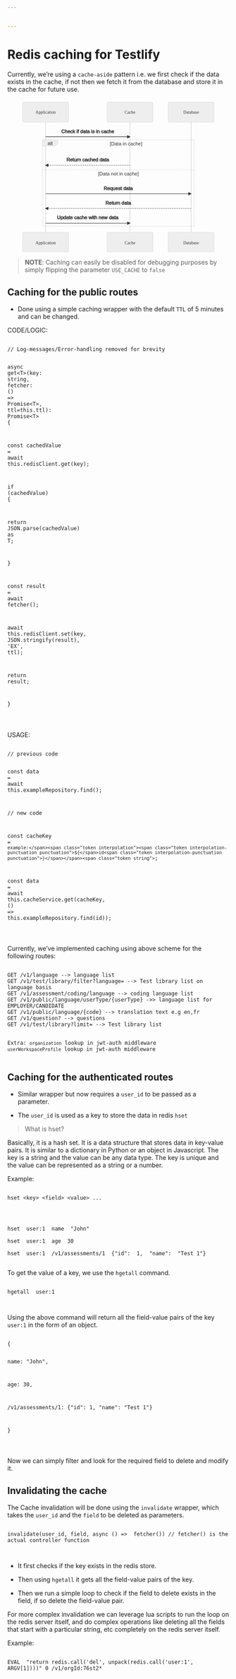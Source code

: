```yaml
---


---
```


<h1 id="redis-caching-for-testlify">Redis caching for Testlify</h1>
<p>Currently, we’re using a <code>cache-aside</code> pattern i.e. we first check if the data exists in the cache, if not then we fetch it from the database and store it in the cache for future use.</p>
<pre class=" language-mermaid"><svg id="mermaid-svg-0sXvpBphSMaQ78st" width="100%" xmlns="http://www.w3.org/2000/svg" height="501" style="max-width: 726px;" viewBox="-50 -10 726 501"><style>#mermaid-svg-0sXvpBphSMaQ78st{font-family:"trebuchet ms",verdana,arial,sans-serif;font-size:16px;fill:#000000;}#mermaid-svg-0sXvpBphSMaQ78st .error-icon{fill:#552222;}#mermaid-svg-0sXvpBphSMaQ78st .error-text{fill:#552222;stroke:#552222;}#mermaid-svg-0sXvpBphSMaQ78st .edge-thickness-normal{stroke-width:2px;}#mermaid-svg-0sXvpBphSMaQ78st .edge-thickness-thick{stroke-width:3.5px;}#mermaid-svg-0sXvpBphSMaQ78st .edge-pattern-solid{stroke-dasharray:0;}#mermaid-svg-0sXvpBphSMaQ78st .edge-pattern-dashed{stroke-dasharray:3;}#mermaid-svg-0sXvpBphSMaQ78st .edge-pattern-dotted{stroke-dasharray:2;}#mermaid-svg-0sXvpBphSMaQ78st .marker{fill:#666;stroke:#666;}#mermaid-svg-0sXvpBphSMaQ78st .marker.cross{stroke:#666;}#mermaid-svg-0sXvpBphSMaQ78st svg{font-family:"trebuchet ms",verdana,arial,sans-serif;font-size:16px;}#mermaid-svg-0sXvpBphSMaQ78st .actor{stroke:hsl(0,0%,83%);fill:#eee;}#mermaid-svg-0sXvpBphSMaQ78st text.actor > tspan{fill:#333;stroke:none;}#mermaid-svg-0sXvpBphSMaQ78st .actor-line{stroke:#666;}#mermaid-svg-0sXvpBphSMaQ78st .messageLine0{stroke-width:1.5;stroke-dasharray:none;stroke:#333;}#mermaid-svg-0sXvpBphSMaQ78st .messageLine1{stroke-width:1.5;stroke-dasharray:2,2;stroke:#333;}#mermaid-svg-0sXvpBphSMaQ78st #arrowhead path{fill:#333;stroke:#333;}#mermaid-svg-0sXvpBphSMaQ78st .sequenceNumber{fill:white;}#mermaid-svg-0sXvpBphSMaQ78st #sequencenumber{fill:#333;}#mermaid-svg-0sXvpBphSMaQ78st #crosshead path{fill:#333;stroke:#333;}#mermaid-svg-0sXvpBphSMaQ78st .messageText{fill:#333;stroke:#333;}#mermaid-svg-0sXvpBphSMaQ78st .labelBox{stroke:hsl(0,0%,83%);fill:#eee;}#mermaid-svg-0sXvpBphSMaQ78st .labelText,#mermaid-svg-0sXvpBphSMaQ78st .labelText > tspan{fill:#333;stroke:none;}#mermaid-svg-0sXvpBphSMaQ78st .loopText,#mermaid-svg-0sXvpBphSMaQ78st .loopText > tspan{fill:#333;stroke:none;}#mermaid-svg-0sXvpBphSMaQ78st .loopLine{stroke-width:2px;stroke-dasharray:2,2;stroke:hsl(0,0%,83%);fill:hsl(0,0%,83%);}#mermaid-svg-0sXvpBphSMaQ78st .note{stroke:hsl(60,100%,23.3333333333%);fill:#ffa;}#mermaid-svg-0sXvpBphSMaQ78st .noteText,#mermaid-svg-0sXvpBphSMaQ78st .noteText > tspan{fill:#333;stroke:none;}#mermaid-svg-0sXvpBphSMaQ78st .activation0{fill:#f4f4f4;stroke:#666;}#mermaid-svg-0sXvpBphSMaQ78st .activation1{fill:#f4f4f4;stroke:#666;}#mermaid-svg-0sXvpBphSMaQ78st .activation2{fill:#f4f4f4;stroke:#666;}#mermaid-svg-0sXvpBphSMaQ78st:root{--mermaid-font-family:"trebuchet ms",verdana,arial,sans-serif;}#mermaid-svg-0sXvpBphSMaQ78st sequence{fill:apa;}</style><g></g><g><line id="actor30" x1="75" y1="5" x2="75" y2="490" class="actor-line" stroke-width="0.5px" stroke="#999"></line><rect x="0" y="0" fill="#eaeaea" stroke="#666" width="150" height="65" rx="3" ry="3" class="actor"></rect><text x="75" y="32.5" dominant-baseline="central" alignment-baseline="central" class="actor" style="text-anchor: middle; font-size: 14px; font-weight: 400; font-family: Open-Sans, &quot;sans-serif&quot;;"><tspan x="75" dy="0">Application</tspan></text></g><g><line id="actor31" x1="351" y1="5" x2="351" y2="490" class="actor-line" stroke-width="0.5px" stroke="#999"></line><rect x="276" y="0" fill="#eaeaea" stroke="#666" width="150" height="65" rx="3" ry="3" class="actor"></rect><text x="351" y="32.5" dominant-baseline="central" alignment-baseline="central" class="actor" style="text-anchor: middle; font-size: 14px; font-weight: 400; font-family: Open-Sans, &quot;sans-serif&quot;;"><tspan x="351" dy="0">Cache</tspan></text></g><g><line id="actor32" x1="551" y1="5" x2="551" y2="490" class="actor-line" stroke-width="0.5px" stroke="#999"></line><rect x="476" y="0" fill="#eaeaea" stroke="#666" width="150" height="65" rx="3" ry="3" class="actor"></rect><text x="551" y="32.5" dominant-baseline="central" alignment-baseline="central" class="actor" style="text-anchor: middle; font-size: 14px; font-weight: 400; font-family: Open-Sans, &quot;sans-serif&quot;;"><tspan x="551" dy="0">Database</tspan></text></g><defs><marker id="arrowhead" refX="9" refY="5" markerUnits="userSpaceOnUse" markerWidth="12" markerHeight="12" orient="auto"><path d="M 0 0 L 10 5 L 0 10 z"></path></marker></defs><defs><marker id="crosshead" markerWidth="15" markerHeight="8" orient="auto" refX="16" refY="4"><path fill="black" stroke="#000000" stroke-width="1px" d="M 9,2 V 6 L16,4 Z" style="stroke-dasharray: 0, 0;"></path><path fill="none" stroke="#000000" stroke-width="1px" d="M 0,1 L 6,7 M 6,1 L 0,7" style="stroke-dasharray: 0, 0;"></path></marker></defs><defs><marker id="filled-head" refX="18" refY="7" markerWidth="20" markerHeight="28" orient="auto"><path d="M 18,7 L9,13 L14,7 L9,1 Z"></path></marker></defs><defs><marker id="sequencenumber" refX="15" refY="15" markerWidth="60" markerHeight="40" orient="auto"><circle cx="15" cy="15" r="6"></circle></marker></defs><text x="213" y="80" text-anchor="middle" dominant-baseline="middle" alignment-baseline="middle" class="messageText" dy="1em" style="font-family: &quot;trebuchet ms&quot;, verdana, arial, sans-serif; font-size: 16px; font-weight: 400;">Check if data is in cache</text><line x1="75" y1="113" x2="351" y2="113" class="messageLine0" stroke-width="2" stroke="none" marker-end="url(#arrowhead)" style="fill: none;"></line><text x="213" y="173" text-anchor="middle" dominant-baseline="middle" alignment-baseline="middle" class="messageText" dy="1em" style="font-family: &quot;trebuchet ms&quot;, verdana, arial, sans-serif; font-size: 16px; font-weight: 400;">Return cached data</text><line x1="351" y1="206" x2="75" y2="206" class="messageLine1" stroke-width="2" stroke="none" marker-end="url(#arrowhead)" style="stroke-dasharray: 3, 3; fill: none;"></line><text x="313" y="266" text-anchor="middle" dominant-baseline="middle" alignment-baseline="middle" class="messageText" dy="1em" style="font-family: &quot;trebuchet ms&quot;, verdana, arial, sans-serif; font-size: 16px; font-weight: 400;">Request data</text><line x1="75" y1="299" x2="551" y2="299" class="messageLine0" stroke-width="2" stroke="none" marker-end="url(#arrowhead)" style="fill: none;"></line><text x="313" y="314" text-anchor="middle" dominant-baseline="middle" alignment-baseline="middle" class="messageText" dy="1em" style="font-family: &quot;trebuchet ms&quot;, verdana, arial, sans-serif; font-size: 16px; font-weight: 400;">Return data</text><line x1="551" y1="347" x2="75" y2="347" class="messageLine1" stroke-width="2" stroke="none" marker-end="url(#arrowhead)" style="stroke-dasharray: 3, 3; fill: none;"></line><text x="213" y="362" text-anchor="middle" dominant-baseline="middle" alignment-baseline="middle" class="messageText" dy="1em" style="font-family: &quot;trebuchet ms&quot;, verdana, arial, sans-serif; font-size: 16px; font-weight: 400;">Update cache with new data</text><line x1="75" y1="395" x2="351" y2="395" class="messageLine0" stroke-width="2" stroke="none" marker-end="url(#arrowhead)" style="fill: none;"></line><g><line x1="65" y1="123" x2="561" y2="123" class="loopLine"></line><line x1="561" y1="123" x2="561" y2="405" class="loopLine"></line><line x1="65" y1="405" x2="561" y2="405" class="loopLine"></line><line x1="65" y1="123" x2="65" y2="405" class="loopLine"></line><line x1="65" y1="221" x2="561" y2="221" class="loopLine" style="stroke-dasharray: 3, 3;"></line><polygon points="65,123 115,123 115,136 106.6,143 65,143" class="labelBox"></polygon><text x="90" y="136" text-anchor="middle" dominant-baseline="middle" alignment-baseline="middle" class="labelText" style="font-family: &quot;trebuchet ms&quot;, verdana, arial, sans-serif; font-size: 16px; font-weight: 400;">alt</text><text x="338" y="141" text-anchor="middle" class="loopText" style="font-family: &quot;trebuchet ms&quot;, verdana, arial, sans-serif; font-size: 16px; font-weight: 400;"><tspan x="338">[Data in cache]</tspan></text><text x="313" y="239" text-anchor="middle" class="loopText" style="font-family: &quot;trebuchet ms&quot;, verdana, arial, sans-serif; font-size: 16px; font-weight: 400;">[Data not in cache]</text></g><g><rect x="0" y="425" fill="#eaeaea" stroke="#666" width="150" height="65" rx="3" ry="3" class="actor"></rect><text x="75" y="457.5" dominant-baseline="central" alignment-baseline="central" class="actor" style="text-anchor: middle; font-size: 14px; font-weight: 400; font-family: Open-Sans, &quot;sans-serif&quot;;"><tspan x="75" dy="0">Application</tspan></text></g><g><rect x="276" y="425" fill="#eaeaea" stroke="#666" width="150" height="65" rx="3" ry="3" class="actor"></rect><text x="351" y="457.5" dominant-baseline="central" alignment-baseline="central" class="actor" style="text-anchor: middle; font-size: 14px; font-weight: 400; font-family: Open-Sans, &quot;sans-serif&quot;;"><tspan x="351" dy="0">Cache</tspan></text></g><g><rect x="476" y="425" fill="#eaeaea" stroke="#666" width="150" height="65" rx="3" ry="3" class="actor"></rect><text x="551" y="457.5" dominant-baseline="central" alignment-baseline="central" class="actor" style="text-anchor: middle; font-size: 14px; font-weight: 400; font-family: Open-Sans, &quot;sans-serif&quot;;"><tspan x="551" dy="0">Database</tspan></text></g></svg></pre>
<blockquote>
<p><strong>NOTE</strong>: Caching can easily be disabled for debugging purposes by simply flipping the parameter <code>USE_CACHE</code> to <code>false</code></p>
</blockquote>
<h2 id="caching-for-the-public-routes">Caching for the public routes</h2>
<ul>
<li>Done using a simple caching wrapper with the default <code>TTL</code> of 5 minutes and can be changed.</li>
</ul>
<p>CODE/LOGIC:</p>
<pre class=" language-ts"><code class="prism  language-ts">
<span class="token comment">// Log-messages/Error-handling removed for brevity</span>

<span class="token keyword">async</span>  <span class="token keyword">get</span><span class="token operator">&lt;</span>T<span class="token operator">&gt;</span><span class="token punctuation">(</span>key<span class="token punctuation">:</span> <span class="token keyword">string</span><span class="token punctuation">,</span> fetcher<span class="token punctuation">:</span> <span class="token punctuation">(</span><span class="token punctuation">)</span> <span class="token operator">=&gt;</span>  Promise<span class="token operator">&lt;</span>T<span class="token operator">&gt;</span><span class="token punctuation">,</span> ttl<span class="token operator">=</span><span class="token keyword">this</span><span class="token punctuation">.</span>ttl<span class="token punctuation">)</span><span class="token punctuation">:</span> Promise<span class="token operator">&lt;</span>T<span class="token operator">&gt;</span> <span class="token punctuation">{</span>

<span class="token keyword">const</span> cachedValue <span class="token operator">=</span> <span class="token keyword">await</span>  <span class="token keyword">this</span><span class="token punctuation">.</span>redisClient<span class="token punctuation">.</span><span class="token keyword">get</span><span class="token punctuation">(</span>key<span class="token punctuation">)</span><span class="token punctuation">;</span>

<span class="token keyword">if</span> <span class="token punctuation">(</span>cachedValue<span class="token punctuation">)</span> <span class="token punctuation">{</span>

<span class="token keyword">return</span>  JSON<span class="token punctuation">.</span><span class="token function">parse</span><span class="token punctuation">(</span>cachedValue<span class="token punctuation">)</span> <span class="token keyword">as</span>  T<span class="token punctuation">;</span>

<span class="token punctuation">}</span>

  

<span class="token keyword">const</span> result <span class="token operator">=</span> <span class="token keyword">await</span>  <span class="token function">fetcher</span><span class="token punctuation">(</span><span class="token punctuation">)</span><span class="token punctuation">;</span>

<span class="token keyword">await</span> <span class="token keyword">this</span><span class="token punctuation">.</span>redisClient<span class="token punctuation">.</span><span class="token keyword">set</span><span class="token punctuation">(</span>key<span class="token punctuation">,</span> JSON<span class="token punctuation">.</span><span class="token function">stringify</span><span class="token punctuation">(</span>result<span class="token punctuation">)</span><span class="token punctuation">,</span> <span class="token string">'EX'</span><span class="token punctuation">,</span> ttl<span class="token punctuation">)</span><span class="token punctuation">;</span>

<span class="token keyword">return</span> result<span class="token punctuation">;</span>

<span class="token punctuation">}</span>

</code></pre>
<p>USAGE:</p>
<pre class=" language-ts"><code class="prism  language-ts">
<span class="token comment">// previous code</span>

<span class="token keyword">const</span>  data <span class="token operator">=</span> <span class="token keyword">await</span>  <span class="token keyword">this</span><span class="token punctuation">.</span>exampleRepository<span class="token punctuation">.</span><span class="token function">find</span><span class="token punctuation">(</span><span class="token punctuation">)</span><span class="token punctuation">;</span>

  

<span class="token comment">// new code</span>

<span class="token keyword">const</span>  cacheKey <span class="token operator">=</span> <span class="token template-string"><span class="token string">`example:</span><span class="token interpolation"><span class="token interpolation-punctuation punctuation">${</span>id<span class="token interpolation-punctuation punctuation">}</span></span><span class="token string">`</span></span><span class="token punctuation">;</span>

<span class="token keyword">const</span>  data <span class="token operator">=</span> <span class="token keyword">await</span>  <span class="token keyword">this</span><span class="token punctuation">.</span>cacheService<span class="token punctuation">.</span><span class="token keyword">get</span><span class="token punctuation">(</span>cacheKey<span class="token punctuation">,</span> <span class="token punctuation">(</span><span class="token punctuation">)</span> <span class="token operator">=&gt;</span>  <span class="token keyword">this</span><span class="token punctuation">.</span>exampleRepository<span class="token punctuation">.</span><span class="token function">find</span><span class="token punctuation">(</span>id<span class="token punctuation">)</span><span class="token punctuation">)</span><span class="token punctuation">;</span>

  

</code></pre>
<p>Currently, we’ve implemented caching using above scheme for the following routes:</p>
<pre><code>
GET /v1/language --&gt; language list
GET /v1/test/library/filter?language= --&gt; Test library list on language basis
GET /v1/assessment/coding/language --&gt; coding language list
GET /v1/public/language/userType/{userType} -&gt;&gt; language list for EMPLOYER/CANDIDATE 
GET /v1/public/language/{code} --&gt; translation text e.g en,fr
GET /v1/question? --&gt; questions
GET /v1/test/library?limit= --&gt; Test library list



Extra:
`organization` lookup in jwt-auth middleware
`userWorkspaceProfile` lookup in jwt-auth middleware
</code></pre>
<h2 id="caching-for-the-authenticated-routes">Caching for the authenticated routes</h2>
<ul>
<li>
<p>Similar wrapper but now requires a <code>user_id</code> to be passed as a parameter.</p>
</li>
<li>
<p>The <code>user_id</code> is used as a key to store the data in redis <code>hset</code></p>
</li>
</ul>
<blockquote>
<p>What is hset?</p>
</blockquote>
<p>Basically, it is a hash set. It is a data structure that stores data in key-value pairs. It is similar to a dictionary in Python or an object in Javascript. The key is a string and the value can be any data type. The key is unique and the value can be represented as a string or a number.</p>
<p>Example:</p>
<pre class=" language-sh"><code class="prism  language-sh">
hset &lt;key&gt; &lt;field&gt; &lt;value&gt; ...

</code></pre>
<pre class=" language-sh"><code class="prism  language-sh">
hset  user:1  name  "John"

hset  user:1  age  30

hset  user:1  /v1/assessments/1  {"id":  1,  "name":  "Test 1"}

</code></pre>
<p>To get the value of a key, we use the <code>hgetall</code> command.</p>
<pre class=" language-sh"><code class="prism  language-sh">
hgetall  user:1

</code></pre>
<p>Using the above command will return all the field-value pairs of the key <code>user:1</code> in the form of an object.</p>
<pre class=" language-sh"><code class="prism  language-sh">
{

name:  "John",

age:  30,

/v1/assessments/1:  {"id":  1,  "name":  "Test 1"}

}

</code></pre>
<p>Now we can simply filter and look for the required field to delete and modify it.</p>
<h2 id="invalidating-the-cache">Invalidating the cache</h2>
<p>The Cache invalidation will be done using the <code>invalidate</code> wrapper, which takes the <code>user_id</code> and the <code>field</code> to be deleted as parameters.</p>
<pre class=" language-js"><code class="prism  language-js">
<span class="token function">invalidate</span><span class="token punctuation">(</span>user_id<span class="token punctuation">,</span> field<span class="token punctuation">,</span> <span class="token keyword">async</span> <span class="token punctuation">(</span><span class="token punctuation">)</span> <span class="token operator">=&gt;</span>  <span class="token function">fetcher</span><span class="token punctuation">(</span><span class="token punctuation">)</span><span class="token punctuation">)</span> <span class="token comment">// fetcher() is the actual controller function</span>

</code></pre>
<ul>
<li>
<p>It first checks if the key exists in the redis store.</p>
</li>
<li>
<p>Then using <code>hgetall</code> it gets all the field-value pairs of the key.</p>
</li>
<li>
<p>Then we run a simple loop to check if the field to delete exists in the field, if so delete the field-value pair.</p>
</li>
</ul>
<p>For more complex invalidation we can leverage lua scripts to run the loop on the redis server itself, and do complex operations like deleting all the fields that start with a particular string, etc completely on the redis server itself.</p>
<p>Example:</p>
<pre class=" language-lua"><code class="prism  language-lua">
EVAL  <span class="token string">"return redis.call('del', unpack(redis.call('user:1', ARGV[1])))"</span> <span class="token number">0</span> <span class="token operator">/</span>v1<span class="token operator">/</span>orgId<span class="token punctuation">:</span>76st2<span class="token operator">*</span>

</code></pre>

